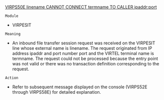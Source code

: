 [VIRPS50E linename CANNOT CONNECT termname TO CALLER ipaddr:port](https://virtel.readthedocs.io/en/latest/manuals/virtel/Virtel459MG/messages.html?highlight=VIRPS50E#VIRPS50E)

`Module`
- VIRPESIT

`Meaning`
- An inbound file transfer session request was received on the VIRPESIT line whose external name is linename. The request originated from IP address ipaddr  and port number port and the VIRTEL terminal  name is termname.     The request could not be processed because the entry point was not valid or there was no transaction definition corresponding to the request.

`Action`
- Refer to subsequent message displayed on the console (VIRPS52E through VIRPS58E) for detailed explanation.
